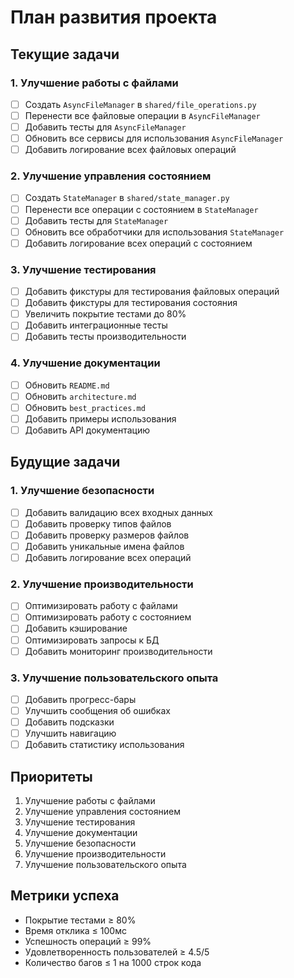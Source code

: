 # План развития проекта

## Текущие задачи

### 1. Улучшение работы с файлами
- [ ] Создать `AsyncFileManager` в `shared/file_operations.py`
- [ ] Перенести все файловые операции в `AsyncFileManager`
- [ ] Добавить тесты для `AsyncFileManager`
- [ ] Обновить все сервисы для использования `AsyncFileManager`
- [ ] Добавить логирование всех файловых операций

### 2. Улучшение управления состоянием
- [ ] Создать `StateManager` в `shared/state_manager.py`
- [ ] Перенести все операции с состоянием в `StateManager`
- [ ] Добавить тесты для `StateManager`
- [ ] Обновить все обработчики для использования `StateManager`
- [ ] Добавить логирование всех операций с состоянием

### 3. Улучшение тестирования
- [ ] Добавить фикстуры для тестирования файловых операций
- [ ] Добавить фикстуры для тестирования состояния
- [ ] Увеличить покрытие тестами до 80%
- [ ] Добавить интеграционные тесты
- [ ] Добавить тесты производительности

### 4. Улучшение документации
- [ ] Обновить `README.md`
- [ ] Обновить `architecture.md`
- [ ] Обновить `best_practices.md`
- [ ] Добавить примеры использования
- [ ] Добавить API документацию

## Будущие задачи

### 1. Улучшение безопасности
- [ ] Добавить валидацию всех входных данных
- [ ] Добавить проверку типов файлов
- [ ] Добавить проверку размеров файлов
- [ ] Добавить уникальные имена файлов
- [ ] Добавить логирование всех операций

### 2. Улучшение производительности
- [ ] Оптимизировать работу с файлами
- [ ] Оптимизировать работу с состоянием
- [ ] Добавить кэширование
- [ ] Оптимизировать запросы к БД
- [ ] Добавить мониторинг производительности

### 3. Улучшение пользовательского опыта
- [ ] Добавить прогресс-бары
- [ ] Улучшить сообщения об ошибках
- [ ] Добавить подсказки
- [ ] Улучшить навигацию
- [ ] Добавить статистику использования

## Приоритеты

1. Улучшение работы с файлами
2. Улучшение управления состоянием
3. Улучшение тестирования
4. Улучшение документации
5. Улучшение безопасности
6. Улучшение производительности
7. Улучшение пользовательского опыта

## Метрики успеха

- Покрытие тестами ≥ 80%
- Время отклика ≤ 100мс
- Успешность операций ≥ 99%
- Удовлетворенность пользователей ≥ 4.5/5
- Количество багов ≤ 1 на 1000 строк кода 